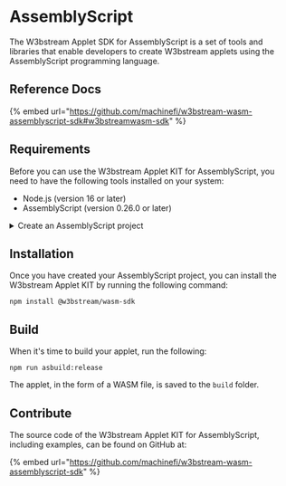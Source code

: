 # AssemblyScript

The W3bstream Applet SDK for AssemblyScript is a set of tools and libraries that enable developers to create W3bstream applets using the AssemblyScript programming language.&#x20;

## Reference Docs

{% embed url="https://github.com/machinefi/w3bstream-wasm-assemblyscript-sdk#w3bstreamwasm-sdk" %}

## Requirements

Before you can use the W3bstream Applet KIT for AssemblyScript, you need to have the following tools installed on your system:

* Node.js (version 16 or later)
* AssemblyScript (version 0.26.0 or later)

<details>

<summary>Create an AssemblyScript project</summary>

To create an AssemblyScript project, follow these steps:

1. **Create a new directory for your project:**

```
mkdir my-w3bstream-applet
cd my-w3bstream-applet
```

2. **Initialize a new Node.js project:**

```
npm init -y
```

3. **Install AssemblyScript as a development dependency:**

```
npm install --save-dev assemblyscript
```

4. initialize the AssemblyScript project:

```
npx asinit . -y
```

</details>

## Installation

Once you have created your AssemblyScript project, you can install the W3bstream Applet KIT by running the following command:

```
npm install @w3bstream/wasm-sdk
```

## Build

When it's time to build your applet, run the following:

```
npm run asbuild:release
```

The applet, in the form of a WASM file, is saved to the `build` folder.

## Contribute

The source code of the W3bstream Applet KIT for AssemblyScript, including examples, can be found on GitHub at:

{% embed url="https://github.com/machinefi/w3bstream-wasm-assemblyscript-sdk" %}
